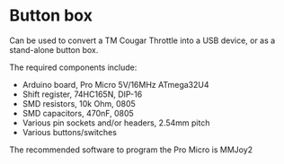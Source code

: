 # Button box

Can be used to convert a TM Cougar Throttle into a USB device, or as a stand-alone button box.


The required components include:

- Arduino board, Pro Micro 5V/16MHz ATmega32U4
- Shift register, 74HC165N, DIP-16
- SMD resistors, 10k Ohm, 0805
- SMD capacitors, 470nF, 0805
- Various pin sockets and/or headers, 2.54mm pitch
- Various buttons/switches

The recommended software to program the Pro Micro is MMJoy2